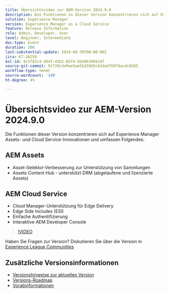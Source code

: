 ```yaml
---
title: Übersichtsvideo zur AEM-Version 2024.9.0
description: Die Funktionen in dieser Version konzentrieren sich auf Experience Manager Assets- und Cloud Service-Innovationen und umfassen Folgendes:AEM Assets - Asset-Selektor-Verbesserung zur Unterstützung von Sammlungen​ Assets Content Hub - Unterstützung für DRM (abgelaufene und lizenzierte Assets)​AEM Cloud Service - Cloud Manager-Unterstützung für Edge Delivery​ Edge Side Includes (ESI)​ Standardauthentifizierung​ Interactive AEM Developer Console
solution: Experience Manager
version: Experience Manager as a Cloud Service
feature: Release Information
role: Admin, Developer, User
level: Beginner, Intermediate
doc-type: Event
duration: 206
last-substantial-update: 2024-09-30T00:00:00Z
jira: KT-16259
exl-id: 9c5f82c4-d947-41b2-85f4-5b586346916f
source-git-commit: 91f20c3e9ee5ae5b259d5cb3da476974acdc6585
workflow-type: tm+mt
source-wordcount: '149'
ht-degree: 4%

---
```


# Übersichtsvideo zur AEM-Version 2024.9.0

Die Funktionen dieser Version konzentrieren sich auf Experience Manager Assets- und Cloud Service-Innovationen und umfassen Folgendes:

## AEM Assets

* Asset-Selektor-Verbesserung zur Unterstützung von Sammlungen&#x200B;
* Assets Content Hub - unterstützt DRM (abgelaufene und lizenzierte Assets)&#x200B;

## AEM Cloud Service

* Cloud Manager-Unterstützung für Edge Delivery&#x200B;
* Edge Side Includes (ESI)&#x200B;
* Einfache Authentifizierung&#x200B;
* Interaktive AEM Developer Console

>[!VIDEO](https://video.tv.adobe.com/v/3434847/?learn=on)

Haben Sie Fragen zur Version?  Diskutieren Sie über die Version in [Experience League Communities](https://adobe.ly/4eqofkS)

## Zusätzliche Versionsinformationen

* [Versionshinweise zur aktuellen Version](https://experienceleague.adobe.com/docs/experience-manager-cloud-service/content/release-notes/home.html?lang=de)
* [Versions-Roadmap](https://experienceleague.adobe.com/docs/experience-manager-release-information/aem-release-updates/update-releases-roadmap.html?lang=de)
* [Vorabinformationen](https://experienceleague.adobe.com/docs/experience-manager-cloud-service/content/release-notes/prerelease.html)
